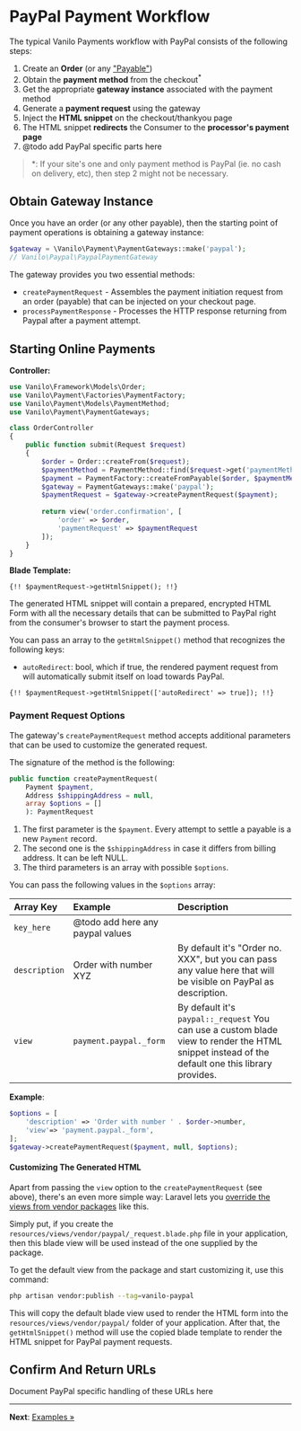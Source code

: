 # PayPal Payment Workflow

The typical Vanilo Payments workflow with PayPal consists of the following steps:

1. Create an **Order** (or any ["Payable"](https://vanilo.io/docs/2.x/payments#payables))
2. Obtain the **payment method** from the checkout<sup>*</sup>
3. Get the appropriate **gateway instance** associated with the payment method
4. Generate a **payment request** using the gateway
5. Inject the **HTML snippet** on the checkout/thankyou page
6. The HTML snippet **redirects** the Consumer to the **processor's payment page**
7. @todo add PayPal specific parts here

> *: If your site's one and only payment method is PayPal (ie. no cash on delivery, etc), then step 2 might not be necessary.

## Obtain Gateway Instance

Once you have an order (or any other payable), then the starting point of payment operations is
obtaining a gateway instance:

```php
$gateway = \Vanilo\Payment\PaymentGateways::make('paypal');
// Vanilo\Paypal\PaypalPaymentGateway
```

The gateway provides you two essential methods:

- `createPaymentRequest` - Assembles the payment initiation request from an order (payable) that can be injected on your checkout page.
- `processPaymentResponse` - Processes the HTTP response returning from Paypal after a payment attempt.

## Starting Online Payments

**Controller:**

```php
use Vanilo\Framework\Models\Order;
use Vanilo\Payment\Factories\PaymentFactory;
use Vanilo\Payment\Models\PaymentMethod;
use Vanilo\Payment\PaymentGateways;

class OrderController
{
    public function submit(Request $request)
    {
        $order = Order::createFrom($request);
        $paymentMethod = PaymentMethod::find($request->get('paymentMethod'));
        $payment = PaymentFactory::createFromPayable($order, $paymentMethod);
        $gateway = PaymentGateways::make('paypal');
        $paymentRequest = $gateway->createPaymentRequest($payment);
        
        return view('order.confirmation', [
            'order' => $order,
            'paymentRequest' => $paymentRequest
        ]);
    }
}
```

**Blade Template:**

```blade
{!! $paymentRequest->getHtmlSnippet(); !!}
```

The generated HTML snippet will contain a prepared, encrypted HTML Form with all the necessary
details that can be submitted to PayPal right from the consumer's browser to start the payment
process.

You can pass an array to the `getHtmlSnippet()` method that recognizes the following keys:

- `autoRedirect`: bool, which if true, the rendered payment request from will automatically submit
  itself on load towards PayPal.

```blade
{!! $paymentRequest->getHtmlSnippet(['autoRedirect' => true]); !!}
```

### Payment Request Options

The gateway's `createPaymentRequest` method accepts additional parameters that can be used to
customize the generated request.

The signature of the method is the following:

```php
public function createPaymentRequest(
    Payment $payment,
    Address $shippingAddress = null,
    array $options = []
    ): PaymentRequest
```

1. The first parameter is the `$payment`. Every attempt to settle a payable is a new `Payment` record.
2. The second one is the `$shippingAddress` in case it differs from billing address. It can be left NULL.
3. The third parameters is an array with possible `$options`.

You can pass the following values in the `$options` array:

| Array Key     | Example                                | Description                                                                                                                                      |
|:--------------|:---------------------------------------|:-------------------------------------------------------------------------------------------------------------------------------------------------|
| `key_here`    | @todo add here any paypal values       |                                                                                                                                                  |
| `description` | Order with number XYZ                  | By default it's "Order no. XXX", but you can pass any value here that will be visible on PayPal as description.                                  |
| `view`        | `payment.paypal._form`                 | By default it's `paypal::_request` You can use a custom blade view to render the HTML snippet instead of the default one this library provides.  |

**Example**:

```php
$options = [
    'description' => 'Order with number ' . $order->number,
    'view'=> 'payment.paypal._form',
];
$gateway->createPaymentRequest($payment, null, $options);
```

#### Customizing The Generated HTML

Apart from passing the `view` option to the `createPaymentRequest` (see above), there's an even more
simple way: Laravel lets you
[override the views from vendor packages](https://laravel.com/docs/8.x/packages#overriding-package-views)
like this.

Simply put, if you create the `resources/views/vendor/paypal/_request.blade.php` file in your
application, then this blade view will be used instead of the one supplied by the package.

To get the default view from the package and start customizing it, use this command:

```bash
php artisan vendor:publish --tag=vanilo-paypal
```

This will copy the default blade view used to render the HTML form into the
`resources/views/vendor/paypal/` folder of your application. After that, the `getHtmlSnippet()`
method will use the copied blade template to render the HTML snippet for PayPal payment requests.

## Confirm And Return URLs

Document PayPal specific handling of these URLs here

---

**Next**: [Examples &raquo;](examples.md)
